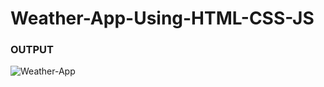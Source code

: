 # Weather-App-Using-HTML-CSS-JS

### OUTPUT
![Weather-App](https://github.com/saneep-pp/Weather-App-Using-HTML-CSS-JS/assets/61908137/c30e93b2-ec00-4b21-bf3b-9c752a65cae5)
